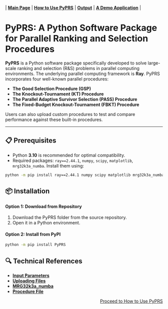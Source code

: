 | [**Main Page**](README.md) | [**How to Use PyPRS**](./files/How%20to%20Use%20PyPRS.md) | [**Output**](./files/Output.md) | [**A Demo Application**](./files/A%20Demo%20Application.md) |


# PyPRS: A Python Software Package for Parallel Ranking and Selection Procedures



**PyPRS** is a Python software package specifically developed to solve large-scale ranking and selection (R&S) problems in parallel computing environments. The underlying parallel computing framework is **Ray**. PyPRS incorporates four well-known parallel procedures: 

- **The Good Selection Procedure (GSP)**
- **The Knockout-Tournament (KT) Procedure**
- **The Parallel Adaptive Survivor Selection (PASS) Procedure**
- **The Fixed-Budget Knockout-Tournament (FBKT) Procedure**

Users can also upload custom procedures to test and compare performance against these built-in procedures.

---
## 📋 Prerequisites
- Python **3.10** is recommended for optimal compatibility.
- Required packages:  `ray==2.44.1`, `numpy`, `scipy`, `matplotlib`, `mrg32k3a_numba`. Install them using:
```bash
python -m pip install ray==2.44.1 numpy scipy matplotlib mrg32k3a_numba
```

## 📦 Installation
#### Option 1: Download from Repository
1. Download the PyPRS folder from the source repository.
2. Open it in a Python environment.
#### Option 2: Install from PyPI
```bash
python -m pip install PyPRS
```
## 🔍 Technical References
- [**Input Parameters**](./files/Input%20Parameters%20Main.md)
- [**Uploading Files**](./files/Uploading%20Files%20Main.md)
- [**MRG32k3a_numba**](./files/MRG32k3a_numba%20Main.md)
- [**Procedure File**](./files/Procedure%20File%20Main.md)
<p align="right"><a href="./files/How to Use PyPRS.md"> Proceed to How to Use PyPRS</a></p>
